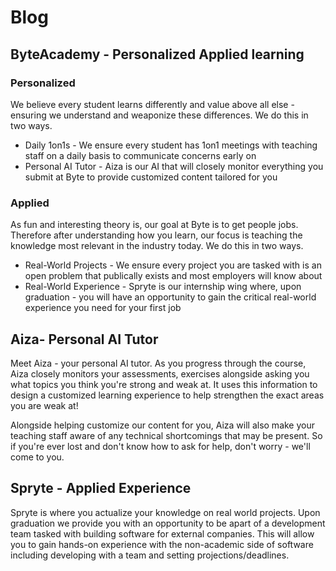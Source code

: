 # Blog

## ByteAcademy - Personalized Applied learning

### Personalized
We believe every student learns differently and value above all else - ensuring we understand and weaponize these differences. We do this in two ways.
* Daily 1on1s - We ensure every student has 1on1 meetings with teaching staff on a daily basis to communicate concerns early on
* Personal AI Tutor - Aiza is our AI that will closely monitor everything you submit at Byte to provide customized content tailored for you

### Applied
As fun and interesting theory is, our goal at Byte is to get people jobs. Therefore after understanding how you learn, our focus is teaching the knowledge most relevant in the industry today. We do this in two ways.
* Real-World Projects - We ensure every project you are tasked with is an open problem that publically exists and most employers will know about
* Real-World Experience - Spryte is our internship wing where, upon graduation - you will have an opportunity to gain the critical real-world experience you need for your first job 

## Aiza- Personal AI Tutor
Meet Aiza - your personal AI tutor. As you progress through the course, Aiza closely monitors your assessments, exercises alongside asking you what topics you think you're strong and weak at. It uses this information to design a customized learning experience to help strengthen the exact areas you are weak at!

Alongside helping customize our content for you, Aiza will also make your teaching staff aware of any technical shortcomings that may be present. So if you're ever lost and don't know how to ask for help, don't worry - we'll come to you.

## Spryte - Applied Experience
Spryte is where you actualize your knowledge on real world projects. Upon graduation we provide you with an opportunity to be apart of a development team tasked with building software for external companies. This will allow you to gain hands-on experience with the non-academic side of software including developing with a team and setting projections/deadlines. 
